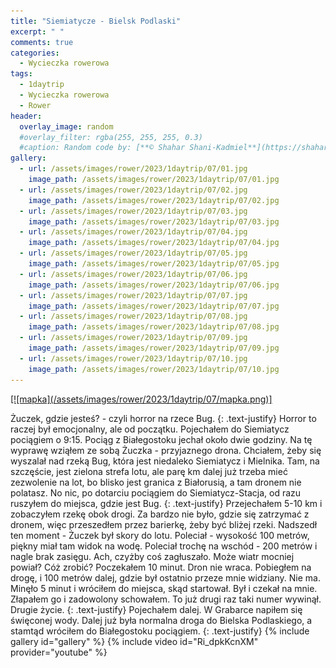 ```yaml
---
title: "Siemiatycze - Bielsk Podlaski"
excerpt: " "
comments: true
categories:
  - Wycieczka rowerowa
tags:
  - 1daytrip
  - Wycieczka rowerowa
  - Rower
header:
  overlay_image: random
  #overlay_filter: rgba(255, 255, 255, 0.3)
  #caption: Random code by: [**© Shahar Shani-Kadmiel**](https://shaharkadmiel.github.io)"
gallery:
  - url: /assets/images/rower/2023/1daytrip/07/01.jpg
    image_path: /assets/images/rower/2023/1daytrip/07/01.jpg
  - url: /assets/images/rower/2023/1daytrip/07/02.jpg
    image_path: /assets/images/rower/2023/1daytrip/07/02.jpg
  - url: /assets/images/rower/2023/1daytrip/07/03.jpg
    image_path: /assets/images/rower/2023/1daytrip/07/03.jpg
  - url: /assets/images/rower/2023/1daytrip/07/04.jpg
    image_path: /assets/images/rower/2023/1daytrip/07/04.jpg
  - url: /assets/images/rower/2023/1daytrip/07/05.jpg
    image_path: /assets/images/rower/2023/1daytrip/07/05.jpg
  - url: /assets/images/rower/2023/1daytrip/07/06.jpg
    image_path: /assets/images/rower/2023/1daytrip/07/06.jpg
  - url: /assets/images/rower/2023/1daytrip/07/07.jpg
    image_path: /assets/images/rower/2023/1daytrip/07/07.jpg
  - url: /assets/images/rower/2023/1daytrip/07/08.jpg
    image_path: /assets/images/rower/2023/1daytrip/07/08.jpg
  - url: /assets/images/rower/2023/1daytrip/07/09.jpg
    image_path: /assets/images/rower/2023/1daytrip/07/09.jpg
  - url: /assets/images/rower/2023/1daytrip/07/10.jpg
    image_path: /assets/images/rower/2023/1daytrip/07/10.jpg
---
```

<a href="https://connect.garmin.com/modern/activity/embed/12075868070" onclick="window.open(this.href); return false;">
[![mapka](/assets/images/rower/2023/1daytrip/07/mapka.png)]
</a>

Żuczek, gdzie jesteś? - czyli horror na rzece Bug. 
{: .text-justify}
Horror to raczej był emocjonalny, ale od początku. Pojechałem do Siemiatycz pociągiem o 9:15. Pociąg z Białegostoku jechał około dwie godziny. Na tę wyprawę wziąłem ze sobą Żuczka - przyjaznego drona. Chciałem, żeby się wyszalał nad rzeką Bug, która jest niedaleko Siemiatycz i Mielnika. Tam, na szczęście, jest zielona strefa lotu, ale parę km dalej już trzeba mieć zezwolenie na lot, bo blisko jest granica z Białorusią, a tam dronem nie polatasz. No nic, po dotarciu pociągiem do Siemiatycz-Stacja, od razu ruszyłem do miejsca, gdzie jest Bug.
{: .text-justify}
Przejechałem 5-10 km i zobaczyłem rzekę obok drogi. Za bardzo nie było, gdzie się zatrzymać z dronem, więc przeszedłem przez barierkę, żeby być bliżej rzeki. Nadszedł ten moment - Żuczek był skory do lotu. Poleciał - wysokość 100 metrów, piękny miał tam widok na wodę. Poleciał trochę na wschód - 200 metrów i nagle brak zasięgu. Ach, czyżby coś zagłuszało. Może wiatr mocniej powiał? Cóż zrobić? Poczekałem 10 minut. Dron nie wraca. Pobiegłem na drogę, i 100 metrów dalej, gdzie był ostatnio przeze mnie widziany. Nie ma. Minęło 5 minut i wróciłem do miejsca, skąd startował. Był i czekał na mnie. Złapałem go i zadowolony schowałem. To już drugi raz taki numer wywinął. Drugie życie. 
{: .text-justify}
Pojechałem dalej. W Grabarce napiłem się święconej wody. Dalej już była normalna droga do Bielska Podlaskiego, a stamtąd wróciłem do Białegostoku pociągiem.
{: .text-justify}
{% include gallery id="gallery" %}
{% include video id="Ri_dpkKcnXM" provider="youtube" %}

